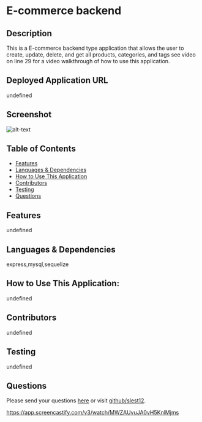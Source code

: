  # E-commerce backend

## Description
This is a E-commerce backend type application that allows the user to create, update, delete, and get all products, categories, and tags see video on line 29 for a video walkthrough of how to use this application.
## Deployed Application URL
undefined
## Screenshot
![alt-text](undefined)
## Table of Contents
* [Features](#features)
* [Languages & Dependencies](#languagesanddependencies)
* [How to Use This Application](#HowtoUseThisApplication)
* [Contributors](#contributors)
* [Testing](#testing)
* [Questions](#questions)
## Features
undefined
## Languages & Dependencies
express,mysql,sequelize
## How to Use This Application:
undefined
## Contributors
undefined
## Testing
undefined
## Questions
Please send your questions [here](mailto:Slest12@outlook.com?subject=[GitHub]%20Dev%20Connect) or visit [github/slest12](https://github.com/slest12).

https://app.screencastify.com/v3/watch/MWZAUvuJA0vH5KnlMjms